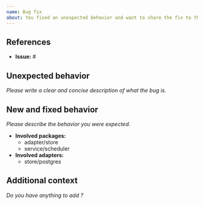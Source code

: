 ```yaml
---
name: Bug fix
about: You fixed an unexpected behavior and want to share the fix to the community
---
```


## References

- **Issue:** #

## Unexpected behavior

*Please write a clear and concise description of what the bug is.*

## New and fixed behavior

*Please describe the behavior you were expected.*

- **Involved packages:**
  - adapter/store
  - service/scheduler
- **Involved adapters:**
  - store/postgres

## Additional context

*Do you have anything to add ?*
